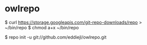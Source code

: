 # owlrepo

$ curl https://storage.googleapis.com/git-repo-downloads/repo > ~/bin/repo
$ chmod a+x ~/bin/repo

$ repo init -u git://github.com/eddiejl/owlrepo.git
